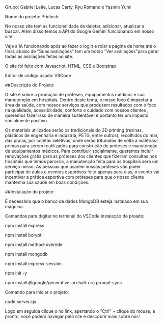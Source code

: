 Grupo: Gabriel Leite, Lucas Carty, Ryu Romano e Yasmin Yumi

Nome do projeto: Printech

No nosso site tem as funcionalidade de deletar, adicionar, atualizar e buscar. Além disso temos a API do Google Gemini funcionando em nosso site! 

Veja a IA funcionando após ao fazer o login e rolar a página da home até o final, abaixo de "Suas avaliações" tem um botão "Ver avaliações"para gerar todas as avaliações feitas no site.

O site foi feito com Javascript, HTML, CSS e Bootstrap

Editor de código usado: VSCode



##Descrição do Projeto:

O site é sobre a produção de próteses, equipamentos médicos e sua manutenção em hospitais.
Dentro deste tema, o nosso foco é impactar a área da saúde, com nossos serviços que produzem resultados com o foco na qualidade, acessibilidade, conforto e cuidado com nossos clientes , 
queremos fazer isso de maneira sustentável e portanto ter um impacto socialmente positivo.


Os materiais utilizados serão os tradicionais do 3D printing (resinas, plásticos de engenharia e indústria, PETG, entre outros), 
recolhidos do mar, das praias, por coletas seletivas, onde serão triturados de volta a matérias-primas para serem reutilizados para construção de próteses e manutenção de equipamentos médicos. 
Para contribuir socialmente, queremos incluir renovações grátis para as próteses dos clientes que fizeram consultas nos hospitais que temos parceria, 
a manutenção feita para os hospitais será um serviço nosso. As pessoas que usarem nossas próteses vão poder participar de aulas e eventos esportivos feito apenas para elas, 
o evento vai incentivar a prática esportiva com próteses para que o nosso cliente mantenha sua saúde em boas condições.



##Instalação do projeto:

É necessário que o banco de dados MongoDB esteja instalado em sua máquina.

Comandos para digitar no terminal do VSCode instalação do projeto:

npm install express

npm install bcrypt

npm install method-override

npm install mongodb

npm install express-session

npm init -y

npm install @google/generative-ai chalk ora prompt-sync

Comando para iniciar o projeto:

node server.cjs

Logo em seguida clique o no link, apertando o "Ctrl" + clique do mouse, e pronto, você poderá navegar pelo site e descobrir mais sobre nós!



